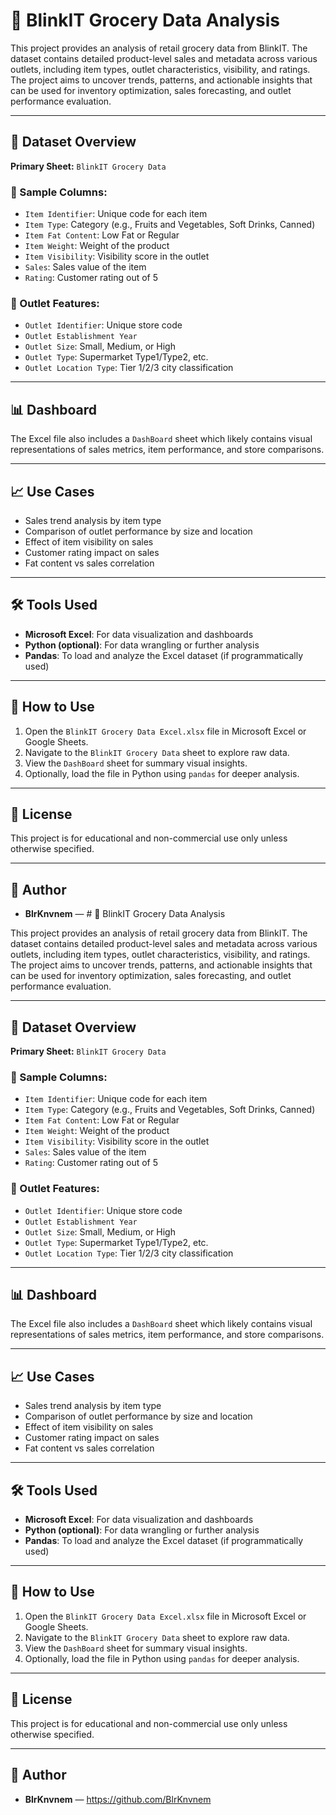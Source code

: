 # 🛒 BlinkIT Grocery Data Analysis

This project provides an analysis of retail grocery data from BlinkIT. The dataset contains detailed product-level sales and metadata across various outlets, including item types, outlet characteristics, visibility, and ratings. The project aims to uncover trends, patterns, and actionable insights that can be used for inventory optimization, sales forecasting, and outlet performance evaluation.

---

## 📁 Dataset Overview

**Primary Sheet:** `BlinkIT Grocery Data`

### 🔢 Sample Columns:
- `Item Identifier`: Unique code for each item
- `Item Type`: Category (e.g., Fruits and Vegetables, Soft Drinks, Canned)
- `Item Fat Content`: Low Fat or Regular
- `Item Weight`: Weight of the product
- `Item Visibility`: Visibility score in the outlet
- `Sales`: Sales value of the item
- `Rating`: Customer rating out of 5

### 🏪 Outlet Features:
- `Outlet Identifier`: Unique store code
- `Outlet Establishment Year`
- `Outlet Size`: Small, Medium, or High
- `Outlet Type`: Supermarket Type1/Type2, etc.
- `Outlet Location Type`: Tier 1/2/3 city classification

---

## 📊 Dashboard

The Excel file also includes a `DashBoard` sheet which likely contains visual representations of sales metrics, item performance, and store comparisons.

---

## 📈 Use Cases

- Sales trend analysis by item type
- Comparison of outlet performance by size and location
- Effect of item visibility on sales
- Customer rating impact on sales
- Fat content vs sales correlation

---

## 🛠️ Tools Used

- **Microsoft Excel**: For data visualization and dashboards
- **Python (optional)**: For data wrangling or further analysis
- **Pandas**: To load and analyze the Excel dataset (if programmatically used)

---

## 📌 How to Use

1. Open the `BlinkIT Grocery Data Excel.xlsx` file in Microsoft Excel or Google Sheets.
2. Navigate to the `BlinkIT Grocery Data` sheet to explore raw data.
3. View the `DashBoard` sheet for summary visual insights.
4. Optionally, load the file in Python using `pandas` for deeper analysis.

---

## 📜 License

This project is for educational and non-commercial use only unless otherwise specified.

---

## 👤 Author

- **BlrKnvnem** — # 🛒 BlinkIT Grocery Data Analysis

This project provides an analysis of retail grocery data from BlinkIT. The dataset contains detailed product-level sales and metadata across various outlets, including item types, outlet characteristics, visibility, and ratings. The project aims to uncover trends, patterns, and actionable insights that can be used for inventory optimization, sales forecasting, and outlet performance evaluation.

---

## 📁 Dataset Overview

**Primary Sheet:** `BlinkIT Grocery Data`

### 🔢 Sample Columns:
- `Item Identifier`: Unique code for each item
- `Item Type`: Category (e.g., Fruits and Vegetables, Soft Drinks, Canned)
- `Item Fat Content`: Low Fat or Regular
- `Item Weight`: Weight of the product
- `Item Visibility`: Visibility score in the outlet
- `Sales`: Sales value of the item
- `Rating`: Customer rating out of 5

### 🏪 Outlet Features:
- `Outlet Identifier`: Unique store code
- `Outlet Establishment Year`
- `Outlet Size`: Small, Medium, or High
- `Outlet Type`: Supermarket Type1/Type2, etc.
- `Outlet Location Type`: Tier 1/2/3 city classification

---

## 📊 Dashboard

The Excel file also includes a `DashBoard` sheet which likely contains visual representations of sales metrics, item performance, and store comparisons.

---

## 📈 Use Cases

- Sales trend analysis by item type
- Comparison of outlet performance by size and location
- Effect of item visibility on sales
- Customer rating impact on sales
- Fat content vs sales correlation

---

## 🛠️ Tools Used

- **Microsoft Excel**: For data visualization and dashboards
- **Python (optional)**: For data wrangling or further analysis
- **Pandas**: To load and analyze the Excel dataset (if programmatically used)

---

## 📌 How to Use

1. Open the `BlinkIT Grocery Data Excel.xlsx` file in Microsoft Excel or Google Sheets.
2. Navigate to the `BlinkIT Grocery Data` sheet to explore raw data.
3. View the `DashBoard` sheet for summary visual insights.
4. Optionally, load the file in Python using `pandas` for deeper analysis.

---

## 📜 License

This project is for educational and non-commercial use only unless otherwise specified.

---

## 👤 Author

- **BlrKnvnem** — https://github.com/BlrKnvnem

